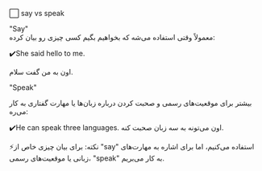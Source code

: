 ⬜️ say vs speak 


"Say"<br>
 معمولاً وقتی استفاده می‌شه که بخواهیم بگیم کسی چیزی رو بیان کرده:

✔️She said hello to me.

اون به من گفت سلام.

 "Speak" 


بیشتر برای موقعیت‌های رسمی و صحبت کردن درباره زبان‌ها یا مهارت گفتاری به کار می‌ره:

✔️He can speak three languages.
اون می‌تونه به سه زبان صحبت کنه.

⚡️نکته:
برای بیان چیزی خاص از "say" استفاده می‌کنیم، اما برای اشاره به مهارت‌های زبانی یا موقعیت‌های رسمی، "speak" به کار می‌بریم.

